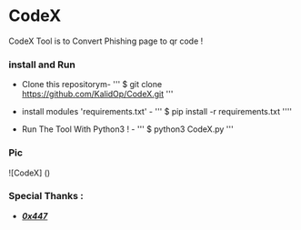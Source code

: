 # CodeX
CodeX Tool is to Convert Phishing page to qr code !
### install and Run

- Clone this repositorym-
'''
$ git clone https://github.com/KalidOp/CodeX.git
'''

- install modules 'requirements.txt' -
'''
$ pip install -r requirements.txt 
''''

- Run The Tool With Python3 ! -
'''
$ python3 CodeX.py
'''
### Pic 

![CodeX] ()

### Special Thanks :
- [***0x447***](https://github.com/0x447)
